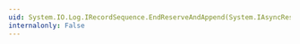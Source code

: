 ```yaml
---
uid: System.IO.Log.IRecordSequence.EndReserveAndAppend(System.IAsyncResult)
internalonly: False
---
```

